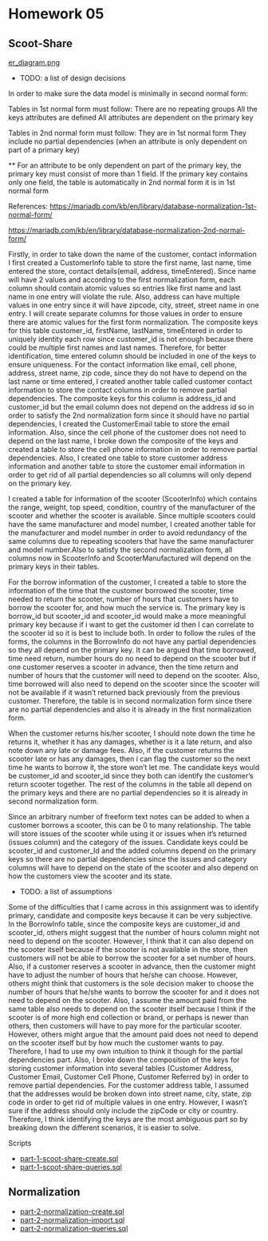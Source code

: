 # Homework 05

## Scoot-Share

[er_diagram.png](er_diagram.png)

* TODO: a list of design decisions


In order to make sure the data model is minimally in second normal form: 

Tables in 1st normal form must follow: 
There are no repeating groups 
All the keys attributes are defined 
All attributes are dependent on the primary key

Tables in 2nd normal form must follow: 
They are in 1st normal form 
They include no partial dependencies (when an attribute is only dependent on part of a primary key)

** For an attribute to be only dependent on part of the primary key, the primary key must consist of more than 1 field. If the primary key contains only one field, the table is automatically in 2nd normal form it is in 1st normal form


References: 
https://mariadb.com/kb/en/library/database-normalization-1st-normal-form/

https://mariadb.com/kb/en/library/database-normalization-2nd-normal-form/

Firstly, in order to take down the name of the customer, contact information I first created a CustomerInfo table to store the first name, last name, time entered the store, contact details(email, address, timeEntered). Since name will have 2 values and according to the first normalization form, each column should contain atomic values so entries like first name and last name in one entry will violate the rule. Also, address can have multiple values in one entry since it will have zipcode, city, street, street name in one entry. I will create separate columns for those values in order to ensure there are atomic values for the first form normalization.
The composite keys for this table customer_id, firstName, lastName, timeEntered in order to uniquely identity each row since customer_id is not enough because there could be multiple first names and last names. Therefore, for better identification, time entered column should be included in one of the keys to ensure uniqueness. For the contact information like email, cell phone, address, street name, zip code, since they do not have to depend on the last name or time entered, I created another table called customer contact information to store the contact columns in order to remove partial dependencies. The composite keys for this column is address_id and customer_id but the email column does not depend on the address id so in order to satisfy the 2nd normalization form since it should have no partial dependencies, I created the CustomerEmail table to store the email information. Also, since the cell phone of the customer does not need to depend on the last name, I broke down the composite of the keys and created a table to store the cell phone information in order to remove partial dependencies. Also, I created one table to store customer address information and another table to store the customer email information in order to get rid of all partial dependencies so all columns will only depend on the primary key. 

I created a table for information of the scooter (ScooterInfo) which contains the range, weight, top speed, condition, country of the manufacturer of the scooter and whether the scooter is available. Since multiple scooters could have the same manufacturer and model number, I created another table for the manufacturer and model number in order to avoid redundancy of the same columns due to repeating scooters that have the same manufacturer and model number.Also to satisfy the second normalization form, all columns now in ScooterInfo and ScooterManufactured will depend on the primary keys in their tables. 

For the borrow information of the customer, I created a table to store the information of the time that the customer borrowed the scooter, time needed to return the scooter, number of hours that customers have to borrow the scooter for, and how much the service is. The primary key is borrow_id but scooter_id and scooter_id would make a more meaningful primary key because if i want to get the customer id then I can correlate to the scooter id so it is best to include both. In order to follow the rules of the forms, the columns in the BorrowInfo do not have any partial dependencies so they all depend on the primary key. It can be argued that time borrowed, time need return, number hours do no need to depend on the scooter but if one customer reserves a scooter in advance, then the time return and number of hours that the customer will need to depend on the scooter. Also, time borrowed will also need to depend on the scooter since the scooter will not be available if it wasn’t returned back previously from the previous customer. Therefore, the table is in second normalization form since there are no partial dependencies and also it is already in the first normalization form. 

When the customer returns his/her scooter, I should note down the time he returns it, whether it has any damages, whether is it a late return, and also note down any late or damage fees. Also, if the customer returns the scooter late or has any damages, then i can flag the customer so the next time he wants to borrow it, the store won’t let me. The candidate keys would be customer_id and scooter_id since they both can identify the customer’s return scooter together. The rest of the columns in the table all depend on the primary keys and there are no partial dependencies so it is already in second normalization form.

Since an arbitrary number of freeform text notes can be added to when a customer borrows a scooter, this can be 0 to many relationship. The table will store issues of the scooter while using it or issues when it’s returned (issues column) and the category of the issues.  Candidate keys could be scooter_id and customer_Id and the added columns depend on the primary keys so there are no partial dependencies since the issues and category columns will have to depend on the state of the scooter and also depend on how the customers view the scooter and its state. 

* TODO: a list of assumptions

Some of the difficulties that I came across in this assignment was to identify primary, candidate and composite keys because it can be very subjective. In the BorrowInfo table, since the composite keys are customer_id and scooter_id, others might suggest that the number of hours column might not need to depend on the scooter. However, I think that it can also depend on the scooter itself because if the scooter is not available in the store, then customers will not be able to borrow the scooter for a set number of hours. Also, if a customer reserves a scooter in advance, then the customer might have to adjust the number of hours that he/she can choose. However, others might think that customers is the sole decision maker to choose the number of hours that he/she wants to borrow the scooter for and it does not need to depend on the scooter. Also, I assume the amount paid from the same table also needs to depend on the scooter itself because I think if the scooter is of more high end collection or brand, or perhaps is newer than others, then customers will have to pay more for the particular scooter. However, others might argue that the amount paid does not need to depend on the scooter itself but by how much the customer wants to pay. Therefore, I had to use my own intuition to think it though for the partial dependencies part. Also, I broke down the composition of the keys for storing customer information into several tables (Customer Address, Customer Email, Customer Cell Phone, Customer Referred by) in order to remove partial dependencies. For the customer address table, I assumed that the addresses would be broken down into street name, city, state, zip code in order to get rid of multiple values in one entry. However, I wasn’t sure if the address should only include the zipCode or city or country. Therefore, I think identifying the keys are the most ambiguous part so by breaking down the different scenarios, it is easier to solve. 

Scripts

* [part-1-scoot-share-create.sql](part-1-scoot-share-create.sql)
* [part-1-scoot-share-queries.sql](part-1-scoot-share-queries.sql)

## Normalization

* [part-2-normalization-create.sql](part-2-normalization-create.sql)
* [part-2-normalization-import.sql](part-2-normalization-import.sql)
* [part-2-normalization-queries.sql](part-2-normalization-queries.sql)
